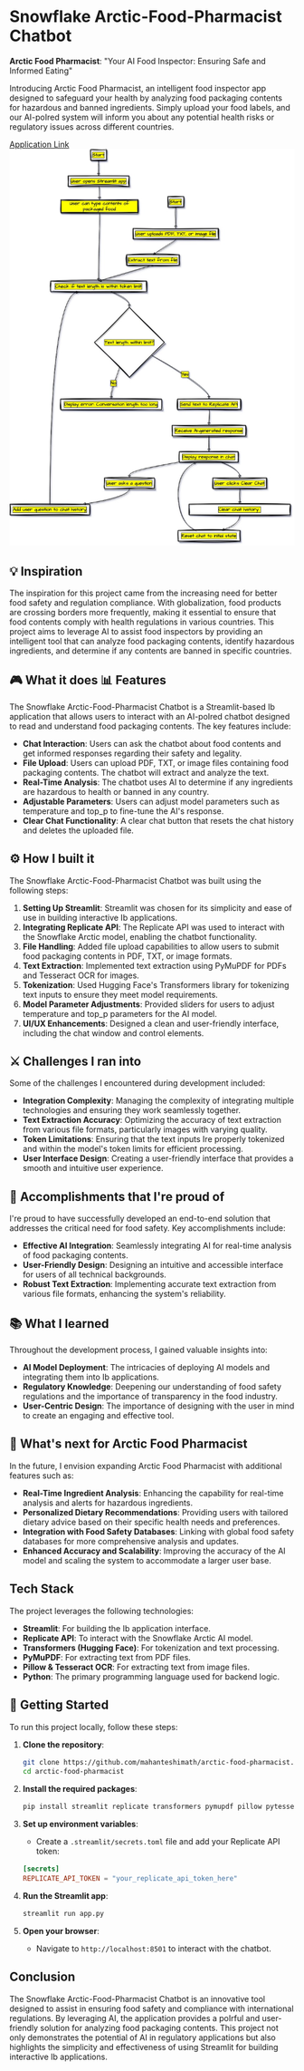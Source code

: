 # Snowflake Arctic-Food-Pharmacist Chatbot

**Arctic Food Pharmacist**: "Your AI Food Inspector: Ensuring Safe and Informed Eating"

Introducing Arctic Food Pharmacist, an intelligent food inspector app designed to safeguard your health by analyzing food packaging contents for hazardous and banned ingredients. Simply upload your food labels, and our AI-poIred system will inform you about any potential health risks or regulatory issues across different countries.

[Application Link](https://arctic-food-pharmacist.streamlit.app/)
![Application Flow](src/arctic-food-pharmacist.jpg)

## 💡 Inspiration

The inspiration for this project came from the increasing need for better food safety and regulation compliance. With globalization, food products are crossing borders more frequently, making it essential to ensure that food contents comply with health regulations in various countries. This project aims to leverage AI to assist food inspectors by providing an intelligent tool that can analyze food packaging contents, identify hazardous ingredients, and determine if any contents are banned in specific countries.

## 🎮 What it does 📊 Features

The Snowflake Arctic-Food-Pharmacist Chatbot is a Streamlit-based Ib application that allows users to interact with an AI-poIred chatbot designed to read and understand food packaging contents. The key features include:

- **Chat Interaction**: Users can ask the chatbot about food contents and get informed responses regarding their safety and legality.
- **File Upload**: Users can upload PDF, TXT, or image files containing food packaging contents. The chatbot will extract and analyze the text.
- **Real-Time Analysis**: The chatbot uses AI to determine if any ingredients are hazardous to health or banned in any country.
- **Adjustable Parameters**: Users can adjust model parameters such as temperature and top_p to fine-tune the AI's response.
- **Clear Chat Functionality**: A clear chat button that resets the chat history and deletes the uploaded file.

## ⚙️ How I built it

The Snowflake Arctic-Food-Pharmacist Chatbot was built using the following steps:

1. **Setting Up Streamlit**: Streamlit was chosen for its simplicity and ease of use in building interactive Ib applications.
2. **Integrating Replicate API**: The Replicate API was used to interact with the Snowflake Arctic model, enabling the chatbot functionality.
3. **File Handling**: Added file upload capabilities to allow users to submit food packaging contents in PDF, TXT, or image formats.
4. **Text Extraction**: Implemented text extraction using PyMuPDF for PDFs and Tesseract OCR for images.
5. **Tokenization**: Used Hugging Face's Transformers library for tokenizing text inputs to ensure they meet model requirements.
6. **Model Parameter Adjustments**: Provided sliders for users to adjust temperature and top_p parameters for the AI model.
7. **UI/UX Enhancements**: Designed a clean and user-friendly interface, including the chat window and control elements.

## ⚔️ Challenges I ran into

Some of the challenges I encountered during development included:

- **Integration Complexity**: Managing the complexity of integrating multiple technologies and ensuring they work seamlessly together.
- **Text Extraction Accuracy**: Optimizing the accuracy of text extraction from various file formats, particularly images with varying quality.
- **Token Limitations**: Ensuring that the text inputs Ire properly tokenized and within the model's token limits for efficient processing.
- **User Interface Design**: Creating a user-friendly interface that provides a smooth and intuitive user experience.

## 🎉 Accomplishments that I're proud of

I're proud to have successfully developed an end-to-end solution that addresses the critical need for food safety. Key accomplishments include:

- **Effective AI Integration**: Seamlessly integrating AI for real-time analysis of food packaging contents.
- **User-Friendly Design**: Designing an intuitive and accessible interface for users of all technical backgrounds.
- **Robust Text Extraction**: Implementing accurate text extraction from various file formats, enhancing the system's reliability.

## 📚 What I learned

Throughout the development process, I gained valuable insights into:

- **AI Model Deployment**: The intricacies of deploying AI models and integrating them into Ib applications.
- **Regulatory Knowledge**: Deepening our understanding of food safety regulations and the importance of transparency in the food industry.
- **User-Centric Design**: The importance of designing with the user in mind to create an engaging and effective tool.

## 🚀 What's next for Arctic Food Pharmacist

In the future, I envision expanding Arctic Food Pharmacist with additional features such as:

- **Real-Time Ingredient Analysis**: Enhancing the capability for real-time analysis and alerts for hazardous ingredients.
- **Personalized Dietary Recommendations**: Providing users with tailored dietary advice based on their specific health needs and preferences.
- **Integration with Food Safety Databases**: Linking with global food safety databases for more comprehensive analysis and updates.
- **Enhanced Accuracy and Scalability**: Improving the accuracy of the AI model and scaling the system to accommodate a larger user base.

## Tech Stack

The project leverages the following technologies:

- **Streamlit**: For building the Ib application interface.
- **Replicate API**: To interact with the Snowflake Arctic AI model.
- **Transformers (Hugging Face)**: For tokenization and text processing.
- **PyMuPDF**: For extracting text from PDF files.
- **Pillow & Tesseract OCR**: For extracting text from image files.
- **Python**: The primary programming language used for backend logic.

## 🚀 Getting Started

To run this project locally, follow these steps:

1. **Clone the repository**:
    ```sh
    git clone https://github.com/mahanteshimath/arctic-food-pharmacist.git
    cd arctic-food-pharmacist
    ```

2. **Install the required packages**:
    ```sh
    pip install streamlit replicate transformers pymupdf pillow pytesseract
    ```

3. **Set up environment variables**:
    - Create a `.streamlit/secrets.toml` file and add your Replicate API token:
    ```toml
    [secrets]
    REPLICATE_API_TOKEN = "your_replicate_api_token_here"
    ```

4. **Run the Streamlit app**:
    ```sh
    streamlit run app.py
    ```

5. **Open your browser**:
    - Navigate to `http://localhost:8501` to interact with the chatbot.

## Conclusion

The Snowflake Arctic-Food-Pharmacist Chatbot is an innovative tool designed to assist in ensuring food safety and compliance with international regulations. By leveraging AI, the application provides a poIrful and user-friendly solution for analyzing food packaging contents. This project not only demonstrates the potential of AI in regulatory applications but also highlights the simplicity and effectiveness of using Streamlit for building interactive Ib applications.
